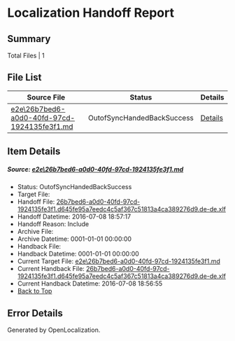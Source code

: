# <a name='report-top'></a> Localization Handoff Report

## Summary
 Total Files | 1

## File List
 Source File | Status | Details 
 ----------- | ------ | ------- 
 [e2e\26b7bed6-a0d0-40fd-97cd-1924135fe3f1.md](https://github.com/OpenLocalizationTestOrg/oltest/blob/f8653beaf95d508f0cf05b3b53ecd084b1cf85af/e2e/26b7bed6-a0d0-40fd-97cd-1924135fe3f1.md) | OutofSyncHandedBackSuccess | [Details](#71e7d144fb6e59e92f91790766abd01d3c9d64191)

## Item Details
##### <a name='71e7d144fb6e59e92f91790766abd01d3c9d64191'></a> Source: [e2e\26b7bed6-a0d0-40fd-97cd-1924135fe3f1.md](https://github.com/OpenLocalizationTestOrg/oltest/blob/f8653beaf95d508f0cf05b3b53ecd084b1cf85af/e2e/26b7bed6-a0d0-40fd-97cd-1924135fe3f1.md)
* Status: OutofSyncHandedBackSuccess
* Target File: 
* Handoff File: [26b7bed6-a0d0-40fd-97cd-1924135fe3f1.d645fe95a7eedc4c5af367c51813a4ca389276d9.de-de.xlf](https://github.com/OpenLocalizationTestOrg/olhandoff-e2e/blob/87ac70e7ac29c3bd672da8ea475323f70ea1c596/ol-handoff/OpenLocalizationTestOrg/oltest-dede-fly/ci/ht/26b7bed6-a0d0-40fd-97cd-1924135fe3f1.d645fe95a7eedc4c5af367c51813a4ca389276d9.de-de.xlf)
* Handoff Datetime: 2016-07-08 18:57:17
* Handoff Reason: Include
* Archive File: 
* Archive Datetime: 0001-01-01 00:00:00
* Handback File: 
* Handback Datetime: 0001-01-01 00:00:00
* Current Target File: [e2e\26b7bed6-a0d0-40fd-97cd-1924135fe3f1.md](https://github.com/OpenLocalizationTestOrg/oltest-dede-fly/blob/8ee55324151f0690b4b05c467252f8d37196b47d/e2e/26b7bed6-a0d0-40fd-97cd-1924135fe3f1.md)
* Current Handback File: [26b7bed6-a0d0-40fd-97cd-1924135fe3f1.d645fe95a7eedc4c5af367c51813a4ca389276d9.de-de.xlf](https://github.com/OpenLocalizationTestOrg/olhandback-e2e/blob/61cbe2b712fe4d34752defe72c29eeb556e4bc81/ol-handback/OpenLocalizationTestOrg/oltest-dede-fly/ci/ht/26b7bed6-a0d0-40fd-97cd-1924135fe3f1.d645fe95a7eedc4c5af367c51813a4ca389276d9.de-de.xlf)
* Current Handback Datetime: 2016-07-08 18:56:55
* [Back to Top](#report-top)


## Error Details

Generated by OpenLocalization.
